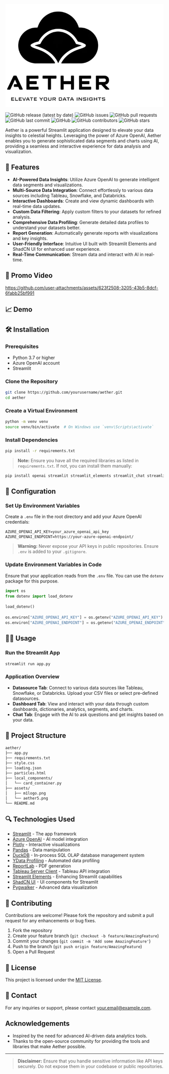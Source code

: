 
![Aether Logo](https://github.com/ONGQ0019/filedumps/blob/main/aether5.png?raw=true)

![GitHub release (latest by date)](https://img.shields.io/badge/release-v1.0-blue)
![GitHub issues](https://img.shields.io/github/issues/M1-Private-Limited/AETHER)
![GitHub pull requests](https://img.shields.io/github/issues-pr/M1-Private-Limited/AETHER)
![GitHub last commit](https://img.shields.io/github/last-commit/M1-Private-Limited/AETHER)
![GitHub](https://img.shields.io/github/license/M1-Private-Limited/AETHER)
![GitHub contributors](https://img.shields.io/github/contributors/M1-Private-Limited/AETHER)
![GitHub stars](https://img.shields.io/github/stars/M1-Private-Limited/AETHER?style=social)

Aether is a powerful Streamlit application designed to elevate your data insights to celestial heights. Leveraging the power of Azure OpenAI, Aether enables you to generate sophisticated data segments and charts using AI, providing a seamless and interactive experience for data analysis and visualization.

## 🚀 Features

- **AI-Powered Data Insights**: Utilize Azure OpenAI to generate intelligent data segments and visualizations.
- **Multi-Source Data Integration**: Connect effortlessly to various data sources including Tableau, Snowflake, and Databricks.
- **Interactive Dashboards**: Create and view dynamic dashboards with real-time data updates.
- **Custom Data Filtering**: Apply custom filters to your datasets for refined analysis.
- **Comprehensive Data Profiling**: Generate detailed data profiles to understand your datasets better.
- **Report Generation**: Automatically generate reports with visualizations and key insights.
- **User-Friendly Interface**: Intuitive UI built with Streamlit Elements and ShadCN UI for enhanced user experience.
- **Real-Time Communication**: Stream data and interact with AI in real-time.

## 🎥 Promo Video

https://github.com/user-attachments/assets/623f2508-3205-43b5-8dcf-6fabb25bf991


## 📈 Demo





## 🛠 Installation

### Prerequisites

- Python 3.7 or higher
- Azure OpenAI account
- Streamlit

### Clone the Repository

```bash
git clone https://github.com/yourusername/aether.git
cd aether
```

### Create a Virtual Environment

```bash
python -m venv venv
source venv/bin/activate  # On Windows use `venv\Scripts\activate`
```

### Install Dependencies

```bash
pip install -r requirements.txt
```

> **Note:** Ensure you have all the required libraries as listed in `requirements.txt`. If not, you can install them manually:

```bash
pip install openai streamlit streamlit_elements streamlit_chat streamlit_toggle pandas duckdb ydata_profiling streamlit_ydata_profiling streamlit_shadcn_ui pygwalker plotly reportlab tableauserverclient st_on_hover_tabs streamlit_lottie streamlit_components
```

## 🔧 Configuration

### Set Up Environment Variables

Create a `.env` file in the root directory and add your Azure OpenAI credentials:

```env
AZURE_OPENAI_API_KEY=your_azure_openai_api_key
AZURE_OPENAI_ENDPOINT=https://your-azure-openai-endpoint/
```

> **Warning:** Never expose your API keys in public repositories. Ensure `.env` is added to your `.gitignore`.

### Update Environment Variables in Code

Ensure that your application reads from the `.env` file. You can use the `dotenv` package for this purpose.

```python
import os
from dotenv import load_dotenv

load_dotenv()

os.environ["AZURE_OPENAI_API_KEY"] = os.getenv("AZURE_OPENAI_API_KEY")
os.environ["AZURE_OPENAI_ENDPOINT"] = os.getenv("AZURE_OPENAI_ENDPOINT")
```

## 🏃‍♂️ Usage

### Run the Streamlit App

```bash
streamlit run app.py
```

### Application Overview

- **Datasource Tab**: Connect to various data sources like Tableau, Snowflake, or Databricks. Upload your CSV files or select pre-defined datasources.
- **Dashboard Tab**: View and interact with your data through custom dashboards, dictionaries, analytics, segments, and charts.
- **Chat Tab**: Engage with the AI to ask questions and get insights based on your data.

## 📂 Project Structure

```
aether/
├── app.py
├── requirements.txt
├── style.css
├── loading.json
├── particles.html
├── local_components/
│   └── card_container.py
├── assets/
│   ├── m1logo.png
│   └── aether5.png
└── README.md
```

## 🔍 Technologies Used

- [Streamlit](https://streamlit.io/) - The app framework
- [Azure OpenAI](https://azure.microsoft.com/en-us/services/openai-service/) - AI model integration
- [Plotly](https://plotly.com/python/) - Interactive visualizations
- [Pandas](https://pandas.pydata.org/) - Data manipulation
- [DuckDB](https://duckdb.org/) - In-process SQL OLAP database management system
- [YData Profiling](https://github.com/ydataai/ydata-profiling) - Automated data profiling
- [ReportLab](https://www.reportlab.com/) - PDF generation
- [Tableau Server Client](https://tableau.github.io/server-client-python/docs/) - Tableau API integration
- [Streamlit Elements](https://github.com/okld/streamlit-elements) - Enhancing Streamlit capabilities
- [ShadCN UI](https://github.com/shadcn/ui) - UI components for Streamlit
- [Pygwalker](https://github.com/KamandPrompt/pygwalker) - Advanced data visualization

## 🤝 Contributing

Contributions are welcome! Please fork the repository and submit a pull request for any enhancements or bug fixes.

1. Fork the repository
2. Create your feature branch (`git checkout -b feature/AmazingFeature`)
3. Commit your changes (`git commit -m 'Add some AmazingFeature'`)
4. Push to the branch (`git push origin feature/AmazingFeature`)
5. Open a Pull Request

## 📜 License

This project is licensed under the [MIT License](LICENSE).

## 📧 Contact

For any inquiries or support, please contact [your.email@example.com](mailto:your.email@example.com).

## Acknowledgements

- Inspired by the need for advanced AI-driven data analytics tools.
- Thanks to the open-source community for providing the tools and libraries that make Aether possible.

---

> **Disclaimer:** Ensure that you handle sensitive information like API keys securely. Do not expose them in your codebase or public repositories.
